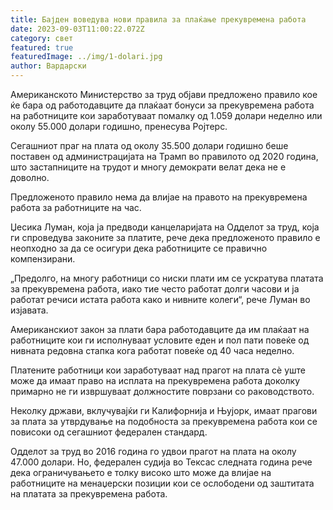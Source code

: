 ```yaml
---
title: Бајден воведува нови правила за плаќање прекувремена работа
date: 2023-09-03T11:00:22.072Z
category: свет
featured: true
featuredImage: ../img/1-dolari.jpg
author: Вардарски
---
```

Американското Министерство за труд објави предложено правило кое ќе бара од работодавците да плаќаат бонуси за прекувремена работа на работниците кои заработуваат помалку од 1.059 долари неделно или околу 55.000 долари годишно, пренесува Ројтерс.

Сегашниот праг на плата од околу 35.500 долари годишно беше поставен од администрацијата на Трамп во правилото од 2020 година, што застапниците на трудот и многу демократи велат дека не е доволно.

Предложеното правило нема да влијае на правото на прекувремена работа за работниците на час.

Џесика Луман, која ја предводи канцеларијата на Одделот за труд, која ги спроведува законите за платите, рече дека предложеното правило е неопходно за да се осигури дека работниците се правично компензирани.

„Предолго, на многу работници со ниски плати им се ускратува платата за прекувремена работа, иако тие често работат долги часови и ја работат речиси истата работа како и нивните колеги“, рече Луман во изјавата.

Американскиот закон за плати бара работодавците да им плаќаат на работниците кои ги исполнуваат условите еден и пол пати повеќе од нивната редовна стапка кога работат повеќе од 40 часа неделно.

Платените работници кои заработуваат над прагот на плата сè уште може да имаат право на исплата на прекувремена работа доколку примарно не ги извршуваат должностите поврзани со раководството.

Неколку држави, вклучувајќи ги Калифорнија и Њујорк, имаат прагови за плата за утврдување на подобноста за прекувремена работа кои се повисоки од сегашниот федерален стандард.

Одделот за труд во 2016 година го удвои прагот на плата на околу 47.000 долари. Но, федерален судија во Тексас следната година рече дека ограничувањето е толку високо што може да влијае на работниците на менаџерски позиции кои се ослободени од заштитата на платата за прекувремена работа.
